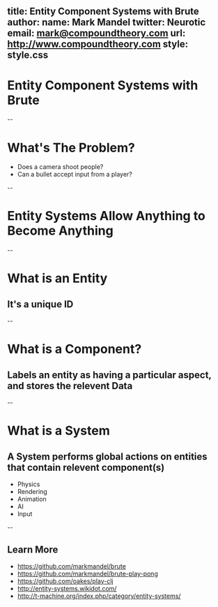 title: Entity Component Systems with Brute
author:
  name: Mark Mandel
  twitter: Neurotic
  email: mark@compoundtheory.com
  url: http://www.compoundtheory.com
style: style.css
--
# Entity Component Systems with Brute
--
# What's The Problem?

- Does a camera shoot people?
- Can a bullet accept input from a player?

--
# Entity Systems Allow Anything to Become Anything
--

# What is an Entity
## It's a unique ID

--
# What is a Component?
## Labels an entity as having a particular aspect, and stores the relevent Data

-- 
# What is a System
## A System performs global actions on entities that contain relevent component(s)

- Physics
- Rendering
- Animation
- AI
- Input

--
## Learn More
- https://github.com/markmandel/brute
- https://github.com/markmandel/brute-play-pong
- https://github.com/oakes/play-clj
- http://entity-systems.wikidot.com/
- http://t-machine.org/index.php/category/entity-systems/